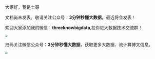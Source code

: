 大家好，我是土哥

文档尚未发表，敬请关注公众号：**3分钟秒懂大数据**，最近将会发表！



欢迎大家添加我的微信：**threeknowbigdata**,拉你进大数据技术交流群！

<img src="https://files.mdnice.com/user/19005/0b6a4942-feba-4469-b59e-6e467d19d59e.png" style="zoom:50%;" />

扫码关注微信公众号：**3分钟秒懂大数据**，获取更多大数据、流计算博文信息。

<img src="https://files.mdnice.com/user/19005/9b74646c-5950-4a72-ba53-f3755c6ed667.png" style="zoom: 50%;" />



